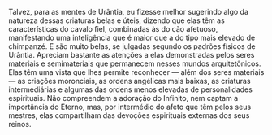 ﻿Talvez, para as mentes de Urântia, eu fizesse melhor sugerindo algo da natureza dessas criaturas belas e úteis, dizendo que elas têm as características do cavalo fiel, combinadas às do cão afetuoso, manifestando uma inteligência que é maior que a do tipo mais elevado de chimpanzé. E são muito belas, se julgadas segundo os padrões físicos de Urântia. Apreciam bastante as atenções a elas demonstradas pelos seres materiais e semimateriais que permanecem nesses mundos arquitetônicos. Elas têm uma vista que lhes permite reconhecer — além dos seres materiais — as criações moronciais, as ordens angélicas mais baixas, as criaturas intermediárias e algumas das ordens menos elevadas de personalidades espirituais. Não compreendem a adoração do Infinito, nem captam a importância do Eterno, mas, por intermédio do afeto que têm pelos seus mestres, elas compartilham das devoções espirituais externas dos seus reinos.